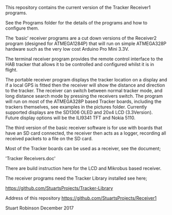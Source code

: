 This repository contains the current version of the Tracker Receiver1 programs. 

See the Programs folder for the details of the programs and how to configure them. 

The ‘basic’ receiver programs are a cut down versions of the Receiver2 program (designed for ATMEGA1284P)
that will run on simple ATMEGA328P hardware such as the very low cost Arduino Pro Mini 3.3V.

The terminal receiver program provides the remote control interface to the HAB tracker that allows it to
be controlled and configured whilst it is in flight.

The portable receiver program displays the tracker location on a display and if a local GPS is fitted then
the receiver will show the distance and direction to the tracker. The receiver can switch between normal
tracker mode, and long distance search mode by pressing the receivers switch. The program will run on most
of the ATMEGA328P based Tracker boards, including the trackers themselves, see examples in the pictures
folder. Currently supported displays are the SD1306 OLED and 20x4 LCD (3.3Version). Future display options
will be the ILI9341 TFT and Nokia 5110.

The third version of the basic receiver software is for use with boards that have an SD card connected,
the receiver then acts as a logger, recording all received packets to a file on the SD card.

Most of the Tracker boards can be used as a receiver, see the document;

'Tracker Receivers.doc' 

There are build instruction here for the LCD and Mikrobus based receiver. 

The receiver programs need the Tracker Library installed see here;

https://github.com/StuartsProjects/Tracker-Library

Address of this repository https://github.com/StuartsProjects/Receiver1

Stuart Robinson
December 2017

